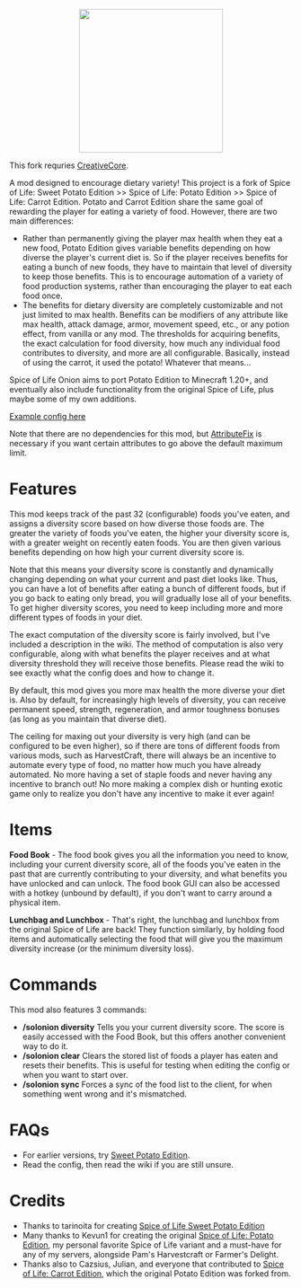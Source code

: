 <p align="center">
	<img width=256px src="GitHub/logo.png" />
</p>
This fork requries <a href="https://modrinth.com/mod/creativecore">CreativeCore</a>.

A mod designed to encourage dietary variety! This project is a fork of Spice of Life: Sweet Potato Edition >> Spice of Life: Potato Edition >> Spice of Life: Carrot Edition. Potato and Carrot Edition share the same goal of rewarding the player for eating a variety of food. However, there are two main differences:

* Rather than permanently giving the player max health when they eat a new food, Potato Edition gives variable benefits depending on how diverse the player's current diet is. So if the player receives benefits for eating a bunch of new foods, they have to maintain that level of diversity to keep those benefits. This is to encourage automation of a variety of food production systems, rather than encouraging the player to eat each food once.
* The benefits for dietary diversity are completely customizable and not just limited to max health. Benefits can be modifiers of any attribute like max health, attack damage, armor, movement speed, etc., or any potion effect, from vanilla or any mod. The thresholds for acquiring benefits, the exact calculation for food diversity, how much any individual food contributes to diversity, and more are all configurable.
Basically, instead of using the carrot, it used the potato! Whatever that means...

Spice of Life Onion aims to port Potato Edition to Minecraft 1.20+, and eventually also include functionality from the original Spice of Life, plus maybe some of my own additions.

<a href="https://github.com/CreativeMD/Spice-of-Life-Onion/blob/1.20/GitHub/solsweetpotato-server.toml">Example config here</a>

Note that there are no dependencies for this mod, but <a href="https://modrinth.com/mod/attributefix">AttributeFix</a> is necessary if you want certain attributes to go above the default maximum limit.

# Features
This mod keeps track of the past 32 (configurable) foods you've eaten, and assigns a diversity score based on how diverse those foods are. The greater the variety of foods you've eaten, the higher your diversity score is, with a greater weight on recently eaten foods. You are then given various benefits depending on how high your current diversity score is.

Note that this means your diversity score is constantly and dynamically changing depending on what your current and past diet looks like. Thus, you can have a lot of benefits after eating a bunch of different foods, but if you go back to eating only bread, you will gradually lose all of your benefits. To get higher diversity scores, you need to keep including more and more different types of foods in your diet.

The exact computation of the diversity score is fairly involved, but I've included a description in the wiki. The method of computation is also very configurable, along with what benefits the player receives and at what diversity threshold they will receive those benefits. Please read the wiki to see exactly what the config does and how to change it.

By default, this mod gives you more max health the more diverse your diet is. Also by default, for increasingly high levels of diversity, you can receive permanent speed, strength, regeneration, and armor toughness bonuses (as long as you maintain that diverse diet).

The ceiling for maxing out your diversity is very high (and can be configured to be even higher), so if there are tons of different foods from various mods, such as HarvestCraft, there will always be an incentive to automate every type of food, no matter how much you have already automated. No more having a set of staple foods and never having any incentive to branch out! No more making a complex dish or hunting exotic game only to realize you don't have any incentive to make it ever again!

# Items
**Food Book** - The food book gives you all the information you need to know, including your current diversity score, all of the foods you've eaten in the past that are currently contributing to your diversity, and what benefits you have unlocked and can unlock. The food book GUI can also be accessed with a hotkey (unbound by default), if you don't want to carry around a physical item.

**Lunchbag and Lunchbox** - That's right, the lunchbag and lunchbox from the original Spice of Life are back! They function similarly, by holding food items and automatically selecting the food that will give you the maximum diversity increase (or the minimum diversity loss).

# Commands
This mod also features 3 commands:

* **/solonion diversity**
Tells you your current diversity score. The score is easily accessed with the Food Book, but this offers another convenient way to do it.
* **/solonion clear**
Clears the stored list of foods a player has eaten and resets their benefits. This is useful for testing when editing the config or when you want to start over.
* **/solonion sync**
Forces a sync of the food list to the client, for when something went wrong and it's mismatched.
# FAQs
* For earlier versions, try <a href="https://www.curseforge.com/minecraft/mc-mods/spice-of-life-sweet-potato-edition">Sweet Potato Edition</a>.
* Read the config, then read the wiki if you are still unsure.
# Credits
* Thanks to tarinoita for creating <a href="https://www.curseforge.com/minecraft/mc-mods/spice-of-life-sweet-potato-edition">Spice of Life Sweet Potato Edition</a>
* Many thanks to Kevun1 for creating the original <a href="https://github.com/Kevun1/Spice-of-Life-Potato-Edition">Spice of Life: Potato Edition</a>, my personal favorite Spice of Life variant and a must-have for any of my servers, alongside Pam's Harvestcraft or Farmer's Delight.
* Thanks also to Cazsius, Julian, and everyone that contributed to <a href="https://github.com/Cazsius/Spice-of-Life-Carrot-Edition">Spice of Life: Carrot Edition</a>, which the original Potato Edition was forked from.
